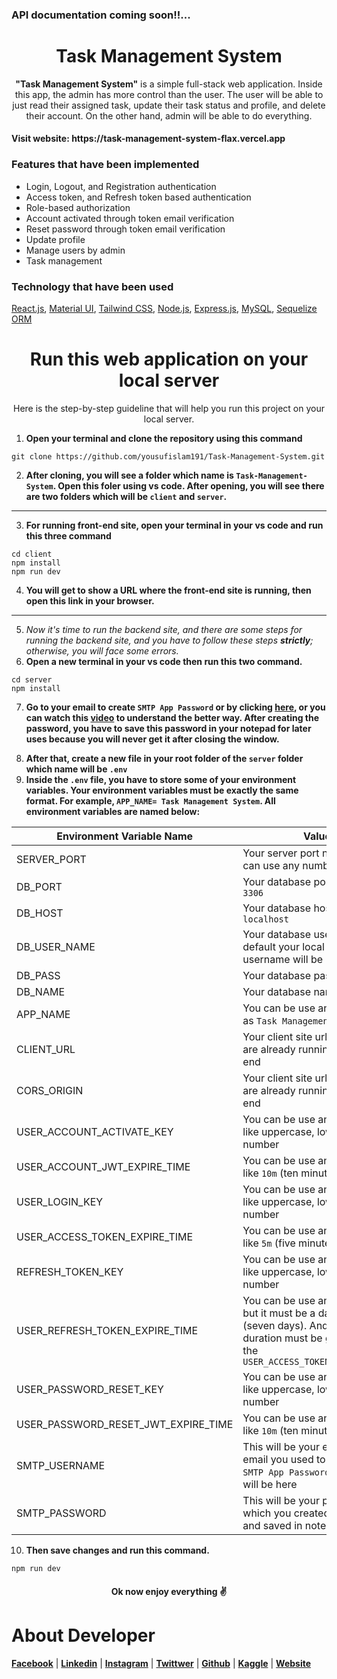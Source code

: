 <h3>API documentation coming soon!!...</h3>
<h1 align="center">Task Management System</h1>
<p align="center">
<strong>"Task Management System"</strong> is a simple full-stack web application. Inside this app, the admin has more control than the user. The user will be able to just read their assigned task, update their task status and profile, and delete their account. On the other hand, admin will be able to do everything.
</p>
<h4>Visit website: https://task-management-system-flax.vercel.app</h4>
<h3>Features that have been implemented</h3>

- Login, Logout, and Registration authentication
- Access token, and Refresh token based authentication
- Role-based authorization
- Account activated through token email verification
- Reset password through token email verification
- Update profile
- Manage users by admin
- Task management
<h3>Technology that have been used</h3>

[React.js](https://react.dev/learn),
[Material UI](https://mui.com/material-ui/getting-started/installation/),
[Tailwind CSS](https://tailwindcss.com/docs/installation),
[Node.js](https://nodejs.org/en),
[Express.js](https://expressjs.com/en/starter/installing.html),
[MySQL](https://dev.mysql.com/doc/mysql-getting-started/en/),
[Sequelize ORM](https://sequelize.org/docs/v6/getting-started/)

<h1 align="center">Run this web application on your local server</h1>
<p align="center">Here is the step-by-step guideline that will help you run this project on your local server.</p>

1. **Open your terminal and clone the repository using this command**

```terminal
git clone https://github.com/yousufislam191/Task-Management-System.git
```

2. **After cloning, you will see a folder which name is `Task-Management-System`. Open this foler using vs code. After opening, you will see there are two folders which will be `client` and `server`.**

---

3. **For running front-end site, open your terminal in your vs code and run this three command**

```terminal
cd client
npm install
npm run dev
```

4. **You will get to show a URL where the front-end site is running, then open this link in your browser.**

---

5. _Now it's time to run the backend site, and there are some steps for running the backend site, and you have to follow these steps **strictly**; otherwise, you will face some errors._
6. **Open a new terminal in your vs code then run this two command.**

```terminal
cd server
npm install
```

7. **Go to your email to create `SMTP App Password` or by clicking [here][1], or you can watch this [video][2] to understand the better way. After creating the password, you have to save this password in your notepad for later uses because you will never get it after closing the window.**

[1]: https://security.google.com/settings/security/apppasswords "SMTP App Password"
[2]: https://youtu.be/qpAI5qZR9ms?si=mlC-cNmT4gs5riMf "Youtube Video"

8. **After that, create a new file in your root folder of the `server` folder which name will be `.env`**
9. **Inside the `.env` file, you have to store some of your environment variables. Your environment variables must be exactly the same format. For example, `APP_NAME= Task Management System`. All environment variables are named below:**

| Environment Variable Name           | Value                                                                                                                                                      |
| ----------------------------------- | ---------------------------------------------------------------------------------------------------------------------------------------------------------- |
| SERVER_PORT                         | Your server port number, you can use any number, like `5100`                                                                                               |
| DB_PORT                             | Your database port number like `3306`                                                                                                                      |
| DB_HOST                             | Your database host name like `localhost`                                                                                                                   |
| DB_USER_NAME                        | Your database username. By default your local mysql server username will be `root`                                                                         |
| DB_PASS                             | Your database password                                                                                                                                     |
| DB_NAME                             | Your database name                                                                                                                                         |
| APP_NAME                            | You can be use any name such as `Task Management System`                                                                                                   |
| CLIENT_URL                          | Your client site url which you are already running for front-end                                                                                           |
| CORS_ORIGIN                         | Your client site url which you are already running for front-end                                                                                           |
| USER_ACCOUNT_ACTIVATE_KEY           | You can be use any some word like uppercase, lowercase, number                                                                                             |
| USER_ACCOUNT_JWT_EXPIRE_TIME        | You can be use any number like `10m` (ten minutes)                                                                                                         |
| USER_LOGIN_KEY                      | You can be use any some word like uppercase, lowercase, number                                                                                             |
| USER_ACCESS_TOKEN_EXPIRE_TIME       | You can be use any number like `5m` (five minutes)                                                                                                         |
| REFRESH_TOKEN_KEY                   | You can be use any some word like uppercase, lowercase, number                                                                                             |
| USER_REFRESH_TOKEN_EXPIRE_TIME      | You can be use any number but it must be a day like `7d` (seven days). And of course its duration must be greater than the `USER_ACCESS_TOKEN_EXPIRE_TIME` |
| USER_PASSWORD_RESET_KEY             | You can be use any some word like uppercase, lowercase, number                                                                                             |
| USER_PASSWORD_RESET_JWT_EXPIRE_TIME | You can be use any number like `10m` (ten minutes)                                                                                                         |
| SMTP_USERNAME                       | This will be your email and the email you used to create the `SMTP App Password` in step 7 will be here                                                    |
| SMTP_PASSWORD                       | This will be your password which you created in step 7 and saved in notepad                                                                                |

10. **Then save changes and run this command.**

```terminal
npm run dev
```

<h4 align="center">Ok now enjoy everything ✌️</h4>
<h1>About Developer</h1>

**[Facebook][3]** |
**[Linkedin][4]** |
**[Instagram][5]** |
**[Twittwer][6]** |
**[Github][7]** |
**[Kaggle][8]** |
**[Website][9]**

[3]: https://facebook.com/yousufislam191
[4]: https://linkedin.com/in/yousufislam191
[5]: https://instagram.com/yousufislam191
[6]: https://twitter.com/yousufislam_191
[7]: https://github.com/yousufislam191
[8]: https://kaggle.com/yousufislam191
[9]: https://yousufislam191.github.io/resume/
